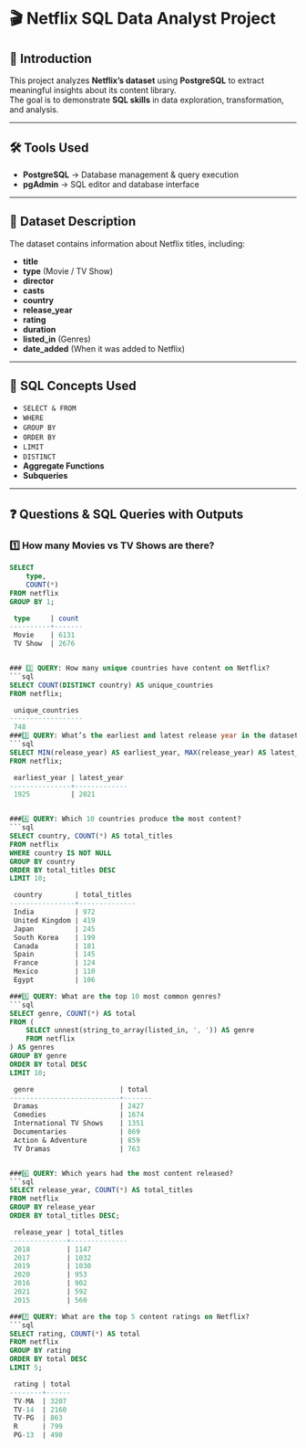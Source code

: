 # 🎬 Netflix SQL Data Analyst Project

## 📌 Introduction
This project analyzes **Netflix’s dataset** using **PostgreSQL** to extract meaningful insights about its content library.  
The goal is to demonstrate **SQL skills** in data exploration, transformation, and analysis.

---

## 🛠 Tools Used
- **PostgreSQL** → Database management & query execution  
- **pgAdmin** → SQL editor and database interface  

---

## 📂 Dataset Description
The dataset contains information about Netflix titles, including:  

- **title**  
- **type** (Movie / TV Show)  
- **director**  
- **casts**  
- **country**  
- **release_year**  
- **rating**  
- **duration**  
- **listed_in** (Genres)  
- **date_added** (When it was added to Netflix)  

---

## 🧩 SQL Concepts Used
- `SELECT & FROM`  
- `WHERE`  
- `GROUP BY`  
- `ORDER BY`  
- `LIMIT`  
- `DISTINCT`  
- **Aggregate Functions**  
- **Subqueries**  

---

## ❓ Questions & SQL Queries with Outputs  

### 1️⃣ How many Movies vs TV Shows are there?
```sql
SELECT 
    type,
    COUNT(*)
FROM netflix
GROUP BY 1;

 type     | count
----------+-------
 Movie    | 6131
 TV Show  | 2676


### 2️⃣ QUERY: How many unique countries have content on Netflix?
```sql
SELECT COUNT(DISTINCT country) AS unique_countries 
FROM netflix;

 unique_countries
------------------
 748
###3️⃣ QUERY: What’s the earliest and latest release year in the dataset?
```sql
SELECT MIN(release_year) AS earliest_year, MAX(release_year) AS latest_year
FROM netflix;

 earliest_year | latest_year
---------------+-------------
 1925          | 2021


###4️⃣ QUERY: Which 10 countries produce the most content?
```sql
SELECT country, COUNT(*) AS total_titles
FROM netflix
WHERE country IS NOT NULL
GROUP BY country
ORDER BY total_titles DESC
LIMIT 10;

 country        | total_titles
----------------+--------------
 India          | 972
 United Kingdom | 419
 Japan          | 245
 South Korea    | 199
 Canada         | 181
 Spain          | 145
 France         | 124
 Mexico         | 110
 Egypt          | 106

###5️⃣ QUERY: What are the top 10 most common genres?
```sql
SELECT genre, COUNT(*) AS total
FROM (
    SELECT unnest(string_to_array(listed_in, ', ')) AS genre
    FROM netflix
) AS genres
GROUP BY genre
ORDER BY total DESC
LIMIT 10;

 genre                     | total
---------------------------+-------
 Dramas                    | 2427
 Comedies                  | 1674
 International TV Shows    | 1351
 Documentaries             | 869
 Action & Adventure        | 859
 TV Dramas                 | 763


###6️⃣ QUERY: Which years had the most content released?
```sql
SELECT release_year, COUNT(*) AS total_titles
FROM netflix
GROUP BY release_year
ORDER BY total_titles DESC;

 release_year | total_titles
--------------+--------------
 2018         | 1147
 2017         | 1032
 2019         | 1030
 2020         | 953
 2016         | 902
 2021         | 592
 2015         | 560

###7️⃣ QUERY: What are the top 5 content ratings on Netflix?
```sql
SELECT rating, COUNT(*) AS total
FROM netflix
GROUP BY rating
ORDER BY total DESC
LIMIT 5;

 rating | total
--------+------
 TV-MA  | 3207
 TV-14  | 2160
 TV-PG  | 863
 R      | 799
 PG-13  | 490









